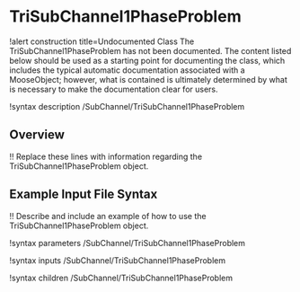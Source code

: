# TriSubChannel1PhaseProblem

!alert construction title=Undocumented Class
The TriSubChannel1PhaseProblem has not been documented. The content listed below should be used as a starting point for
documenting the class, which includes the typical automatic documentation associated with a
MooseObject; however, what is contained is ultimately determined by what is necessary to make the
documentation clear for users.

!syntax description /SubChannel/TriSubChannel1PhaseProblem

## Overview

!! Replace these lines with information regarding the TriSubChannel1PhaseProblem object.

## Example Input File Syntax

!! Describe and include an example of how to use the TriSubChannel1PhaseProblem object.

!syntax parameters /SubChannel/TriSubChannel1PhaseProblem

!syntax inputs /SubChannel/TriSubChannel1PhaseProblem

!syntax children /SubChannel/TriSubChannel1PhaseProblem
